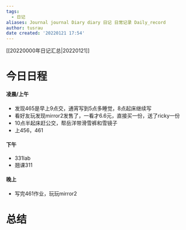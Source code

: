 ```yaml
---
tags:
  - 日记
aliases: Journal journal Diary diary 日记 日常记录 Daily_record
author: tusrau
date created: '20220121 17:54'
---
```


[[20220000年日记汇总|20220121]]

# 今日日程

#### 凌晨/上午
- 发现465是早上9点交，通宵写到5点多睡觉，8点起床继续写
- 看好友玩发现mirror2发售了，一看才6.6元，直接买一份，送了ricky一份
- 10点半起床赶公交，帮岳洋带滑雪裤和雪镜子
- 上456，461

#### 下午
- 331lab
- 翘课311

#### 晚上
- 写完461作业，玩玩mirror2

# 总结
